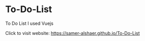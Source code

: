 # To-Do-List
To Do List  I used Vuejs

Click to visit website: https://samer-alshaer.github.io/To-Do-List
